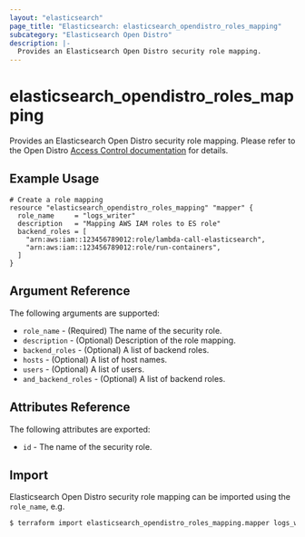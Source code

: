 ```yaml
---
layout: "elasticsearch"
page_title: "Elasticsearch: elasticsearch_opendistro_roles_mapping"
subcategory: "Elasticsearch Open Distro"
description: |-
  Provides an Elasticsearch Open Distro security role mapping.
---
```


# elasticsearch_opendistro_roles_mapping

Provides an Elasticsearch Open Distro security role mapping.
Please refer to the Open Distro [Access Control documentation][1] for details.

## Example Usage

```hcl
# Create a role mapping
resource "elasticsearch_opendistro_roles_mapping" "mapper" {
  role_name     = "logs_writer"
  description   = "Mapping AWS IAM roles to ES role"
  backend_roles = [
    "arn:aws:iam::123456789012:role/lambda-call-elasticsearch",
    "arn:aws:iam::123456789012:role/run-containers",
  ]
}
```

## Argument Reference

The following arguments are supported:

* `role_name` -
    (Required) The name of the security role.
* `description` -
    (Optional) Description of the role mapping.
* `backend_roles` -
    (Optional) A list of backend roles.
* `hosts` -
    (Optional) A list of host names.
* `users` -
    (Optional) A list of users.
* `and_backend_roles` -
    (Optional) A list of backend roles.

## Attributes Reference

The following attributes are exported:

* `id` -
    The name of the security role.

## Import

Elasticsearch Open Distro security role mapping can be imported using the `role_name`, e.g.

```sh
$ terraform import elasticsearch_opendistro_roles_mapping.mapper logs_writer
```

<!-- External links -->
[1]: https://opendistro.github.io/for-elasticsearch-docs/docs/security/access-control/
